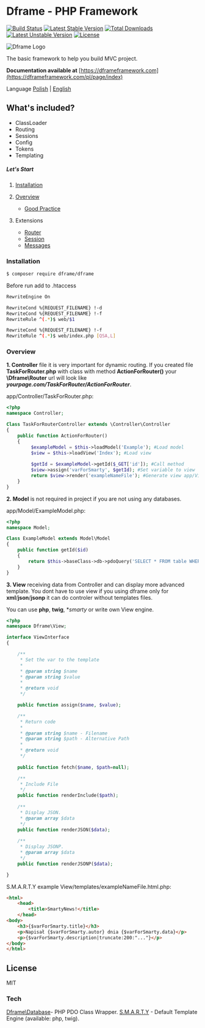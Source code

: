 # Dframe - PHP Framework 

[![Build Status](https://travis-ci.org/dframe/dframe.svg?branch=master)](https://travis-ci.org/dframe/dframe) [![Latest Stable Version](https://poser.pugx.org/dframe/dframe/v/stable)](https://packagist.org/packages/dframe/dframe) [![Total Downloads](https://poser.pugx.org/dframe/dframe/downloads)](https://packagist.org/packages/dframe/dframe) [![Latest Unstable Version](https://poser.pugx.org/dframe/dframe/v/unstable)](https://packagist.org/packages/dframe/dframe) [![License](https://poser.pugx.org/dframe/dframe/license)](https://packagist.org/packages/dframe/dframe)

![Dframe Logo](https://dframeframework.com/img/logo_full.png)

The basic framework to help you build MVC project.

**Documentation available at** [https://dframeframework.com](https://dframeframework.com/pl/page/index)

Language
[Polish](https://dframeframework.com/pl/page/index) | [English](https://dframeframework.com/en/page/index) 

## What's included?
 * ClassLoader
 * Routing
 * Sessions
 * Config
 * Tokens
 * Templating


##### Let's Start
1. [Installation](#installation)
2. [Overview](#overview)
	- [Good Practice](docs/overview/GoodPractice.md)

3. Extensions
	- [Router](docs/extensions/Router.md)
	- [Session](docs/extensions/Session.md)
	- [Messages](docs/extensions/Messages.md)


### Installation

```sh
$ composer require dframe/dframe
```

Before run add to .htaccess 

```sh
RewriteEngine On

RewriteCond %{REQUEST_FILENAME} !-d
RewriteCond %{REQUEST_FILENAME} !-f
RewriteRule ^(.*)$ web/$1

RewriteCond %{REQUEST_FILENAME} !-f
RewriteRule ^(.*)$ web/index.php [QSA,L]
```

### Overview

**1. Controller** 
file it is very important for dynamic routing. If you created file **TaskForRouter.php** with class with method **ActionForRouter()** your **\Dframe\Router** url will look like ***yourpage.com/TaskForRouter/ActionForRouter***.

app/Controller/TaskForRouter.php:
```php
<?php
namespace Controller;

Class TaskForRouterController extends \Controller\Controller
{
    public function ActionForRouter()
    {
         $exampleModel = $this->loadModel('Example'); #Load model
         $view = $this->loadView('Index'); #Load view
         
         $getId = $exampleModel->getId($_GET['id']); #Call method
         $view->assign('varForSmarty', $getId); #Set variable to view
         return $view->render('exampleNameFile'); #Generate view app/View/templates/exampleNameFile.tpl
    }
}


```

**2. Model** 
is not required in project if you are not using any databases.

app/Model/ExampleModel.php:
```php
<?php
namespace Model;

Class ExampleModel extends Model\Model
{
    public function getId($id)
    {
        return $this->baseClass->db->pdoQuery('SELECT * FROM table WHERE id = ? LIMIT 1', array($id))->result();
    }
}
```

**3. View** 
receiving data from Controller and can display more advanced template. You dont have to use view if you using dframe only for **xml**/**json**/**jsonp** it can do controler without templates files.

You can use **php**, **twig**, **smarty* or write own View engine.

```php
<?php
namespace Dframe\View;

interface ViewInterface
{

    /**
     * Set the var to the template
     *
     * @param string $name 
     * @param string $value
     *
     * @return void
     */

    public function assign($name, $value);

    /**
     * Return code
     *
     * @param string $name - Filename
     * @param string $path - Alternative Path
     *
     * @return void
     */
    
    public function fetch($name, $path=null);

    /**
     * Include File
     */
    public function renderInclude($path);
     
    /**
     * Display JSON.
     * @param array $data
     */
    public function renderJSON($data);
 
    /**
     * Display JSONP.
     * @param array $data
     */
    public function renderJSONP($data);

}
```
S.M.A.R.T.Y example
View/templates/exampleNameFile.html.php:
```html
<html>
    <head>
        <title>SmartyNews!</title>
    </head>
<body>
    <h3>{$varForSmarty.title}</h3>
    <p>Napisał {$varForSmarty.autor} dnia {$varForSmarty.data}</p>
    <p>{$varForSmarty.description|truncate:200:"..."}</p>
</body>
</html>
```


License
----

MIT

### Tech
[Dframe\Database](https://github.com/dusta/Database)- PHP PDO Class Wrapper.
[S.M.A.R.T.Y](https://github.com/smarty-php/smarty) - Default Template Engine (available: php, twig).
